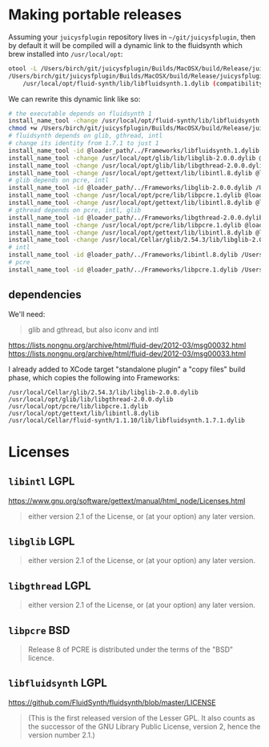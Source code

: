 # Making portable releases

Assuming your `juicysfplugin` repository lives in `~/git/juicysfplugin`, then by default it will be compiled will a dynamic link to the fluidsynth which brew installed into `/usr/local/opt`:

```bash
otool -L /Users/birch/git/juicysfplugin/Builds/MacOSX/build/Release/juicysfplugin.app/Contents/MacOS/juicysfplugin 
/Users/birch/git/juicysfplugin/Builds/MacOSX/build/Release/juicysfplugin.app/Contents/MacOS/juicysfplugin:
	/usr/local/opt/fluid-synth/lib/libfluidsynth.1.dylib (compatibility version 1.0.0, current version 1.7.1)
```

We can rewrite this dynamic link like so:

```bash
# the executable depends on fluidsynth 1
install_name_tool -change /usr/local/opt/fluid-synth/lib/libfluidsynth.1.dylib @executable_path/../Frameworks/libfluidsynth.1.7.1.dylib /Users/birch/git/juicysfplugin/Builds/MacOSX/build/Release/juicysfplugin.app/Contents/MacOS/juicysfplugin
chmod +w /Users/birch/git/juicysfplugin/Builds/MacOSX/build/Release/juicysfplugin.app/Contents/Frameworks/*
# fluidsynth depends on glib, gthread, intl
# change its identity from 1.7.1 to just 1
install_name_tool -id @loader_path/../Frameworks/libfluidsynth.1.dylib /Users/birch/git/juicysfplugin/Builds/MacOSX/build/Release/juicysfplugin.app/Contents/Frameworks/libfluidsynth.1.7.1.dylib
install_name_tool -change /usr/local/opt/glib/lib/libglib-2.0.0.dylib @loader_path/../Frameworks/libglib-2.0.0.dylib /Users/birch/git/juicysfplugin/Builds/MacOSX/build/Release/juicysfplugin.app/Contents/Frameworks/libfluidsynth.1.7.1.dylib
install_name_tool -change /usr/local/opt/glib/lib/libgthread-2.0.0.dylib @loader_path/../Frameworks/libgthread-2.0.0.dylib /Users/birch/git/juicysfplugin/Builds/MacOSX/build/Release/juicysfplugin.app/Contents/Frameworks/libfluidsynth.1.7.1.dylib
install_name_tool -change /usr/local/opt/gettext/lib/libintl.8.dylib @loader_path/../Frameworks/libintl.8.dylib /Users/birch/git/juicysfplugin/Builds/MacOSX/build/Release/juicysfplugin.app/Contents/Frameworks/libfluidsynth.1.7.1.dylib
# glib depends on pcre, intl
install_name_tool -id @loader_path/../Frameworks/libglib-2.0.0.dylib /Users/birch/git/juicysfplugin/Builds/MacOSX/build/Release/juicysfplugin.app/Contents/Frameworks/libglib-2.0.0.dylib
install_name_tool -change /usr/local/opt/pcre/lib/libpcre.1.dylib @loader_path/../Frameworks/libpcre.1.dylib /Users/birch/git/juicysfplugin/Builds/MacOSX/build/Release/juicysfplugin.app/Contents/Frameworks/libglib-2.0.0.dylib
install_name_tool -change /usr/local/opt/gettext/lib/libintl.8.dylib @loader_path/../Frameworks/libintl.8.dylib /Users/birch/git/juicysfplugin/Builds/MacOSX/build/Release/juicysfplugin.app/Contents/Frameworks/libglib-2.0.0.dylib
# gthread depends on pcre, intl, glib
install_name_tool -id @loader_path/../Frameworks/libgthread-2.0.0.dylib /Users/birch/git/juicysfplugin/Builds/MacOSX/build/Release/juicysfplugin.app/Contents/Frameworks/libgthread-2.0.0.dylib
install_name_tool -change /usr/local/opt/pcre/lib/libpcre.1.dylib @loader_path/../Frameworks/libpcre.1.dylib /Users/birch/git/juicysfplugin/Builds/MacOSX/build/Release/juicysfplugin.app/Contents/Frameworks/libgthread-2.0.0.dylib
install_name_tool -change /usr/local/opt/gettext/lib/libintl.8.dylib @loader_path/../Frameworks/libintl.8.dylib /Users/birch/git/juicysfplugin/Builds/MacOSX/build/Release/juicysfplugin.app/Contents/Frameworks/libgthread-2.0.0.dylib
install_name_tool -change /usr/local/Cellar/glib/2.54.3/lib/libglib-2.0.0.dylib @loader_path/../Frameworks/libglib-2.0.0.dylib /Users/birch/git/juicysfplugin/Builds/MacOSX/build/Release/juicysfplugin.app/Contents/Frameworks/libgthread-2.0.0.dylib
# intl
install_name_tool -id @loader_path/../Frameworks/libintl.8.dylib /Users/birch/git/juicysfplugin/Builds/MacOSX/build/Release/juicysfplugin.app/Contents/Frameworks/libintl.8.dylib
# pcre
install_name_tool -id @loader_path/../Frameworks/libpcre.1.dylib /Users/birch/git/juicysfplugin/Builds/MacOSX/build/Release/juicysfplugin.app/Contents/Frameworks/libpcre.1.dylib
```


## dependencies

We'll need:

> glib and gthread, but also iconv and intl

https://lists.nongnu.org/archive/html/fluid-dev/2012-03/msg00032.html  
https://lists.nongnu.org/archive/html/fluid-dev/2012-03/msg00033.html

I already added to XCode target "standalone plugin" a "copy files" build phase, which copies the following into Frameworks:

```
/usr/local/Cellar/glib/2.54.3/lib/libglib-2.0.0.dylib
/usr/local/opt/glib/lib/libgthread-2.0.0.dylib
/usr/local/opt/pcre/lib/libpcre.1.dylib
/usr/local/opt/gettext/lib/libintl.8.dylib
/usr/local/Cellar/fluid-synth/1.1.10/lib/libfluidsynth.1.7.1.dylib
```

# Licenses

## `libintl` LGPL

https://www.gnu.org/software/gettext/manual/html_node/Licenses.html

> either version 2.1 of the License, or (at your option) any later version.

## `libglib` LGPL

> either version 2.1 of the License, or (at your option) any later version.

## `libgthread` LGPL

> either version 2.1 of the License, or (at your option) any later version.

## `libpcre` BSD

> Release 8 of PCRE is distributed under the terms of the "BSD" licence.

## `libfluidsynth` LGPL

https://github.com/FluidSynth/fluidsynth/blob/master/LICENSE

> (This is the first released version of the Lesser GPL.  It also counts as the successor of the GNU Library Public License, version 2, hence the version number 2.1.)

